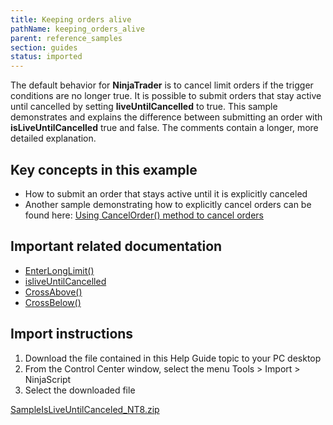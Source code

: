 ```yaml
---
title: Keeping orders alive
pathName: keeping_orders_alive
parent: reference_samples
section: guides
status: imported
---
```


The default behavior for **NinjaTrader** is to cancel limit orders if the trigger conditions are no longer true. It is possible to submit orders that stay active until cancelled by setting **liveUntilCancelled** to true. This sample demonstrates and explains the difference between submitting an order with **isLiveUntilCancelled** true and false. The comments contain a longer, more detailed explanation.

## Key concepts in this example

* How to submit an order that stays active until it is explicitly canceled
* Another sample demonstrating how to explicitly cancel orders can be found here: [Using CancelOrder() method to cancel orders](using_cancelorder_method_to_ca)

## Important related documentation

* [EnterLongLimit()](enterlonglimit)
* [isliveUntilCancelled](exitlonglimit)
* [CrossAbove()](crossabove)
* [CrossBelow()](crossbelow)

## Import instructions

1. Download the file contained in this Help Guide topic to your PC desktop
2. From the Control Center window, select the menu Tools > Import > NinjaScript
3. Select the downloaded file

[SampleIsLiveUntilCanceled_NT8.zip](samples/SampleIsLiveUntilCanceled_NT8.zip)

